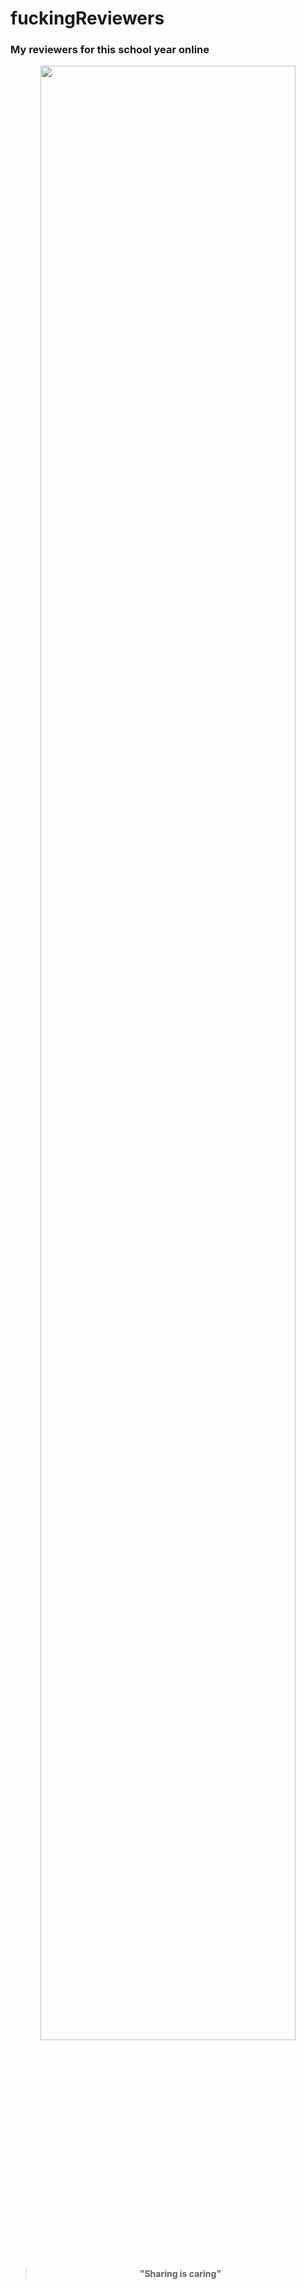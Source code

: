 # fuckingReviewers

### My reviewers for this school year online 
<center>
<img src ="https://images.steamusercontent.com/ugc/941698084740342837/A45EE46E02840DA47C8D03F2C5F343121B8F2B57/?imw=5000&imh=5000&ima=fit&impolicy=Letterbox&imcolor=%23000000&letterbox=false" width = 90%>

> **"Sharing is caring"**
</center>